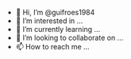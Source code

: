 - 👋 Hi, I’m @guifroes1984
- 👀 I’m interested in ...
- 🌱 I’m currently learning ...
- 💞️ I’m looking to collaborate on ...
- 📫 How to reach me ...

<!---
guifroes1984/guifroes1984 is a ✨ special ✨ repository because its `README.md` (this file) appears on your GitHub profile.
You can click the Preview link to take a look at your changes.
---
